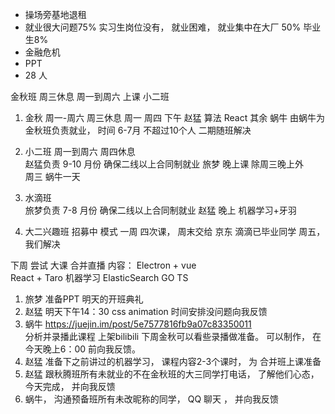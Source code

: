 - 操场旁基地退租
- 就业很大问题75% 实习生岗位没有， 就业困难， 就业集中在大厂 50%   毕业生8%
- 金融危机 
- PPT
- 28 人

金秋班  周三休息    周一到周六  上课
小二班  


1. 金秋 周一-周六    周三休息 
  周一 周四 下午   赵猛   算法 React 
  其余  蜗牛   由蜗牛为金秋班负责就业， 时间 6-7月 不超过10个人 二期随班解决 

2. 小二班  周一到周六    周四休息    
  赵猛负责 9-10 月份 确保二线以上合同制就业
  旅梦 晚上课  除周三晚上外   
  周三 蜗牛一天 

3. 水滴班  
  旅梦负责  7-8 月份 确保二线以上合同制就业
  赵猛  晚上  机器学习+牙羽

4. 大二兴趣班
  招募中
  模式  一周 四次课， 周末交给 京东 滴滴已毕业同学
  周五， 我们解决

下周  尝试 大课 合并直播 
  内容： Electron + vue   
    React + Taro
    机器学习
    ElasticSearch
    GO
    TS

1. 旅梦  准备PPT  明天的开班典礼
2. 赵猛 明天下午14：30  css animation   时间安排没问题向我反馈
3. 蜗牛 https://juejin.im/post/5e7577816fb9a07c83350011   
  分析并录播此课程 上架bilibili 下周金秋可以看些录播做准备。
  可以制作， 在今天晚上6：00 前向我反馈。
4. 赵猛 准备下之前讲过的机器学习， 课程内容2-3个课时， 为
合并班上课准备
5. 赵猛  跟秋腾班所有未就业的不在金秋班的大三同学打电话，
了解他们心态，今天完成， 并向我反馈
6. 蜗牛， 沟通预备班所有未改昵称的同学， QQ 聊天 ， 并向我反馈  